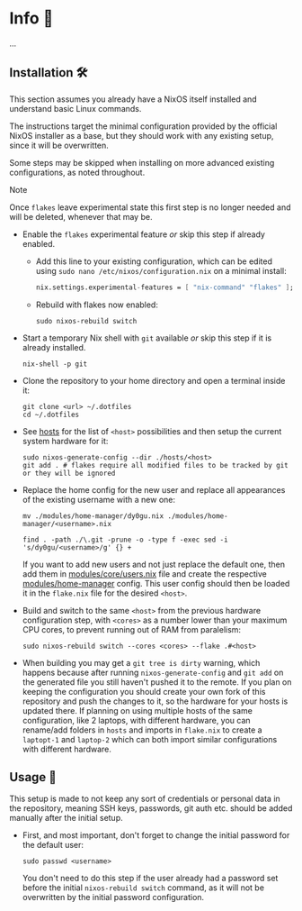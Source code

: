 # Info 📰

...

## Installation 🛠️

This section assumes you already have a NixOS itself installed and understand basic Linux commands.

The instructions target the minimal configuration provided by the official NixOS installer as a base, but they should work with any existing setup, since it will be overwritten.

Some steps may be skipped when installing on more advanced existing configurations, as noted throughout.

> [!NOTE]
> Once `flakes` leave experimental state this first step is no longer needed and will be deleted, whenever that may be.

- Enable the `flakes` experimental feature *or* skip this step if already enabled.

   - Add this line to your existing configuration, which can be edited using `sudo nano /etc/nixos/configuration.nix` on a minimal install:
     
      ```nix
      nix.settings.experimental-features = [ "nix-command" "flakes" ];
      ```

   - Rebuild with flakes now enabled:
    
     ```shell
     sudo nixos-rebuild switch
     ```

- Start a temporary Nix shell with `git` available *or* skip this step if it is already installed.

   ```shell
   nix-shell -p git
   ```

- Clone the repository to your home directory and open a terminal inside it:

   ```shell
   git clone <url> ~/.dotfiles
   cd ~/.dotfiles
   ```
   
- See [hosts](./hosts) for the list of `<host>` possibilities and then setup the current system hardware for it:

   ```shell
   sudo nixos-generate-config --dir ./hosts/<host>
   git add . # flakes require all modified files to be tracked by git or they will be ignored
   ```

- Replace the home config for the new user and replace all appearances of the existing username with a new one:

   ```shell
   mv ./modules/home-manager/dy0gu.nix ./modules/home-manager/<username>.nix

   find . -path ./\.git -prune -o -type f -exec sed -i 's/dy0gu/<username>/g' {} +
   ```

   If you want to add new users and not just replace the default one, then add them in [modules/core/users.nix](./modules/core/users.nix) file and create the respective [modules/home-manager](./modules/home-manager) config. This user config should then be loaded it in the `flake.nix` file for the desired `<host>`.

- Build and switch to the same `<host>` from the previous hardware configuration step, with `<cores>` as a number lower than your maximum CPU cores, to prevent running out of RAM from paralelism:

   ```shell
   sudo nixos-rebuild switch --cores <cores> --flake .#<host>
   ```

- When building you may get a `git tree is dirty` warning, which happens because after running `nixos-generate-config` and `git add` on the generated file you still haven't pushed it to the remote. If you plan on keeping the configuration you should create your own fork of this repository and push the changes to it, so the hardware for your hosts is updated there. If planning on using multiple hosts of the same configuration, like 2 laptops, with different hardware, you can rename/add folders in `hosts` and imports in `flake.nix` to create a `laptopt-1` and `laptop-2` which can both import similar configurations with different hardware.

## Usage 🚀

This setup is made to not keep any sort of credentials or personal data in the repository, meaning SSH keys, passwords, git auth etc. should be added manually after the initial setup.

- First, and most important, don't forget to change the initial password for the default user:

   ```shell
   sudo passwd <username>
   ```

   You don't need to do this step if the user already had a password set before the initial `nixos-rebuild switch` command, as it will not be overwritten by the initial password configuration.
